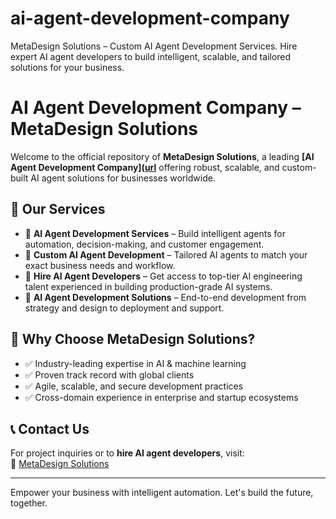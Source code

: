 # ai-agent-development-company
MetaDesign Solutions – Custom AI Agent Development Services. Hire expert AI agent developers to build intelligent, scalable, and tailored solutions for your business.

# AI Agent Development Company – MetaDesign Solutions

Welcome to the official repository of **MetaDesign Solutions**, a leading **[AI Agent Development Company]([url](https://metadesignsolutions.com/technology/ai-agent-development-company/)** offering robust, scalable, and custom-built AI agent solutions for businesses worldwide.

## 🚀 Our Services

- 🔹 **AI Agent Development Services** – Build intelligent agents for automation, decision-making, and customer engagement.
- 🔹 **Custom AI Agent Development** – Tailored AI agents to match your exact business needs and workflow.
- 🔹 **Hire AI Agent Developers** – Get access to top-tier AI engineering talent experienced in building production-grade AI systems.
- 🔹 **AI Agent Development Solutions** – End-to-end development from strategy and design to deployment and support.

## 💼 Why Choose MetaDesign Solutions?

- ✅ Industry-leading expertise in AI & machine learning
- ✅ Proven track record with global clients
- ✅ Agile, scalable, and secure development practices
- ✅ Cross-domain experience in enterprise and startup ecosystems

## 📞 Contact Us

For project inquiries or to **hire AI agent developers**, visit:  
🔗 [MetaDesign Solutions](https://www.metadesignsolutions.com)

---

Empower your business with intelligent automation. Let's build the future, together.

